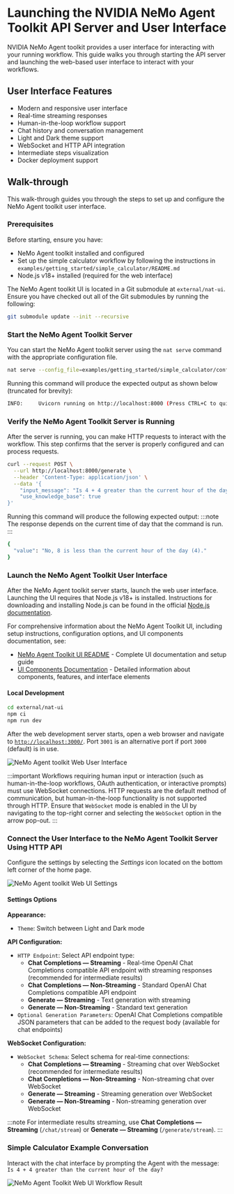 <!--
SPDX-FileCopyrightText: Copyright (c) 2025, NVIDIA CORPORATION & AFFILIATES. All rights reserved.
SPDX-License-Identifier: Apache-2.0

Licensed under the Apache License, Version 2.0 (the "License");
you may not use this file except in compliance with the License.
You may obtain a copy of the License at

http://www.apache.org/licenses/LICENSE-2.0

Unless required by applicable law or agreed to in writing, software
distributed under the License is distributed on an "AS IS" BASIS,
WITHOUT WARRANTIES OR CONDITIONS OF ANY KIND, either express or implied.
See the License for the specific language governing permissions and
limitations under the License.
-->

# Launching the NVIDIA NeMo Agent Toolkit API Server and User Interface

NVIDIA NeMo Agent toolkit provides a user interface for interacting with your running workflow. This guide walks you through starting the API server and launching the web-based user interface to interact with your workflows.

## User Interface Features

- Modern and responsive user interface
- Real-time streaming responses
- Human-in-the-loop workflow support
- Chat history and conversation management
- Light and Dark theme support
- WebSocket and HTTP API integration
- Intermediate steps visualization
- Docker deployment support

## Walk-through

This walk-through guides you through the steps to set up and configure the NeMo Agent toolkit user interface.

### Prerequisites

Before starting, ensure you have:

- NeMo Agent toolkit installed and configured
- Set up the simple calculator workflow by following the instructions in `examples/getting_started/simple_calculator/README.md`
- Node.js v18+ installed (required for the web interface)

The NeMo Agent toolkit UI is located in a Git submodule at `external/nat-ui`. Ensure you have checked out all of the Git submodules by running the following:

```bash
git submodule update --init --recursive
```

### Start the NeMo Agent Toolkit Server

You can start the NeMo Agent toolkit server using the `nat serve` command with the appropriate configuration file.

```bash
nat serve --config_file=examples/getting_started/simple_calculator/configs/config.yml
```

Running this command will produce the expected output as shown below (truncated for brevity):

```bash
INFO:     Uvicorn running on http://localhost:8000 (Press CTRL+C to quit)
```

### Verify the NeMo Agent Toolkit Server is Running

After the server is running, you can make HTTP requests to interact with the workflow. This step confirms that the server is properly configured and can process requests.

```bash
curl --request POST \
  --url http://localhost:8000/generate \
  --header 'Content-Type: application/json' \
  --data '{
    "input_message": "Is 4 + 4 greater than the current hour of the day?",
    "use_knowledge_base": true
}'
```

Running this command will produce the following expected output:
:::note
The response depends on the current time of day that the command is run.
:::
```bash
{
  "value": "No, 8 is less than the current hour of the day (4)."
}
```

### Launch the NeMo Agent Toolkit User Interface

After the NeMo Agent toolkit server starts, launch the web user interface. Launching the UI requires that Node.js v18+ is installed. Instructions for downloading and installing Node.js can be found in the official [Node.js documentation](https://nodejs.org/en/download).

For comprehensive information about the NeMo Agent Toolkit UI, including setup instructions, configuration options, and UI components documentation, see:

- [NeMo Agent Toolkit UI README](https://github.com/NVIDIA/NeMo-Agent-Toolkit-UI/blob/main/README.md) - Complete UI documentation and setup guide
- [UI Components Documentation](https://github.com/NVIDIA/NeMo-Agent-Toolkit-UI/tree/main/docs/ui) - Detailed information about components, features, and interface elements

#### Local Development

```bash
cd external/nat-ui
npm ci
npm run dev
```

After the web development server starts, open a web browser and navigate to [`http://localhost:3000/`](http://localhost:3000/).
Port `3001` is an alternative port if port `3000` (default) is in use.

![NeMo Agent toolkit Web User Interface](../_static/ui_home_page.png)

:::important
Workflows requiring human input or interaction (such as human-in-the-loop workflows, OAuth authentication, or interactive prompts) must use WebSocket connections. HTTP requests are the default method of communication, but human-in-the-loop functionality is not supported through HTTP. Ensure that `WebSocket` mode is enabled in the UI by navigating to the top-right corner and selecting the `WebSocket` option in the arrow pop-out.
:::

### Connect the User Interface to the NeMo Agent Toolkit Server Using HTTP API

Configure the settings by selecting the *Settings* icon located on the bottom left corner of the home page.

![NeMo Agent toolkit Web UI Settings](../_static/ui_generate_example_settings.png)

#### Settings Options

**Appearance:**

- `Theme`: Switch between Light and Dark mode

**API Configuration:**

- `HTTP Endpoint`: Select API endpoint type:
  - **Chat Completions — Streaming** - Real-time OpenAI Chat Completions compatible API endpoint with streaming responses (recommended for intermediate results)
  - **Chat Completions — Non-Streaming** - Standard OpenAI Chat Completions compatible API endpoint
  - **Generate — Streaming** - Text generation with streaming
  - **Generate — Non-Streaming** - Standard text generation
- `Optional Generation Parameters`: OpenAI Chat Completions compatible JSON parameters that can be added to the request body (available for chat endpoints)

**WebSocket Configuration:**

- `WebSocket Schema`: Select schema for real-time connections:
  - **Chat Completions — Streaming** - Streaming chat over WebSocket (recommended for intermediate results)
  - **Chat Completions — Non-Streaming** - Non-streaming chat over WebSocket
  - **Generate — Streaming** - Streaming generation over WebSocket
  - **Generate — Non-Streaming** - Non-streaming generation over WebSocket

:::note
For intermediate results streaming, use **Chat Completions — Streaming** (`/chat/stream`) or **Generate — Streaming** (`/generate/stream`).
:::

### Simple Calculator Example Conversation

Interact with the chat interface by prompting the Agent with the
message: `Is 4 + 4 greater than the current hour of the day?`

![NeMo Agent Toolkit Web UI Workflow Result](../_static/ui_generate_example.png)
